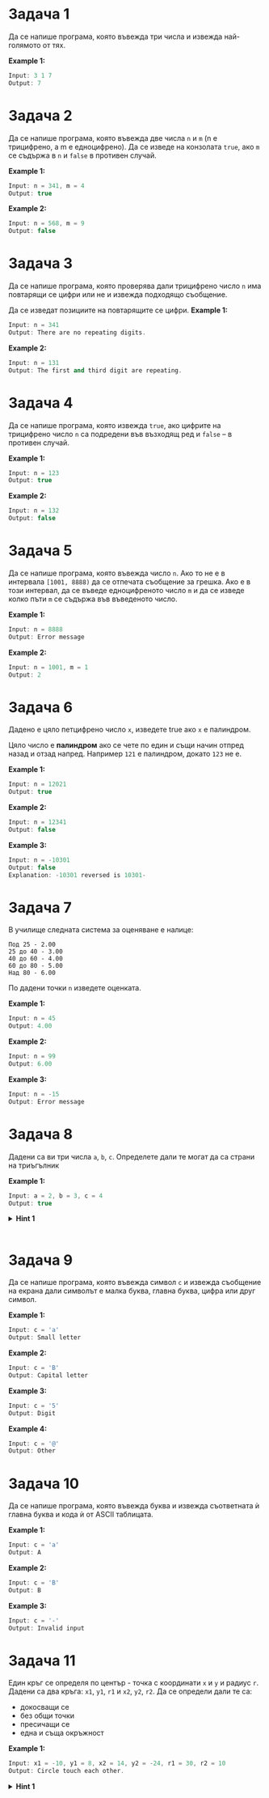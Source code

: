 # Задача 1
Да се напише програма, която въвежда три числа и извежда най-голямото от тях.

**Example 1:**
```c++
Input: 3 1 7
Output: 7
```
# Задача 2
Да се напише програма, която въвежда две числа `n` и `m` (n е трицифрено, а m е едноцифрено). Да се изведе на конзолата `true`, ако `m` се съдържа в `n` и `false` в противен случай.

**Example 1:**
```c++
Input: n = 341, m = 4
Output: true
```


**Example 2:**
```c++
Input: n = 568, m = 9
Output: false
```


# Задача 3
Да се напише програма, която проверява дали трицифрено число `n` има повтарящи се цифри или не и извежда подходящо съобщение.

Да се изведат позициите на повтарящите се цифри.
**Example 1:**
```c++
Input: n = 341
Output: There are no repeating digits.
```


**Example 2:**
```c++
Input: n = 131
Output: The first and third digit are repeating.
```

# Задача 4
Да се напише програма, която извежда `true`, ако цифрите на трицифрено число `n` са подредени във възходящ ред и `false` – в противен случай.

**Example 1:**
```c++
Input: n = 123
Output: true
```


**Example 2:**
```c++
Input: n = 132
Output: false
```

# Задача 5
Да се напише програма, която въвежда число `n`. Ако то не е в интервала `[1001, 8888)` да се отпечата съобщение за грешка. Ако е в този интервал, да се въведе едноцифреното число `m` и да се изведе колко пъти `m` се съдържа във въведеното число.

**Example 1:**
```c++
Input: n = 8888
Output: Error message
```


**Example 2:**
```c++
Input: n = 1001, m = 1
Output: 2
```

# Задача 6
Дадено е цяло петцифрено число `x`, изведете true ако `x` е палиндром.

Цяло число е **палиндром** ако се чете по един и същи начин отпред назад и отзад напред. Например `121` е палиндром, докато `123` не е.

**Example 1:**
```c++
Input: n = 12021
Output: true
```

**Example 2:**
```c++
Input: n = 12341
Output: false
```

**Example 3:**
```c++
Input: n = -10301
Output: false
Explanation: -10301 reversed is 10301-
```

# Задача 7
В училище следната система за оценяване е налице:
```
Под 25 - 2.00
25 до 40 - 3.00
40 до 60 - 4.00
60 до 80 - 5.00
Над 80 - 6.00
```
По дадени точки `n` изведете оценката.

**Example 1:**
```c++
Input: n = 45
Output: 4.00
```


**Example 2:**
```c++
Input: n = 99
Output: 6.00
```
**Example 3:**
```c++
Input: n = -15
Output: Error message
```

# Задача 8
Дадени са ви три числа `a`, `b`, `c`. Определете дали те могат да са страни на триъгълник

**Example 1:**
```c++
Input: a = 2, b = 3, c = 4
Output: true
```
<details><summary><b>Hint 1</b></summary>
<p>

![](https://www.mathwarehouse.com/geometry/triangles/images/triangle-inequality-theorem/imagestriangle-inequality-theorempicture-of-triangle-inequality-theorem-and-formula.webp)
</p>
</details>
<br>

# Задача 9
Да се напише програма, която въвежда символ `c` и извежда съобщение на екрана дали символът е малка буква, главна буква, цифра или друг символ.

**Example 1:**
```c++
Input: c = 'a'
Output: Small letter
```
**Example 2:**
```c++
Input: c = 'B'
Output: Capital letter
```

**Example 3:**
```c++
Input: c = '5'
Output: Digit
```
**Example 4:**
```c++
Input: c = '@'
Output: Other
```

# Задача 10
Да се напише програма, която въвежда буква и извежда съответната ѝ главна буква и кода ѝ от ASCII таблицата.

**Example 1:**
```c++
Input: c = 'a'
Output: A
```
**Example 2:**
```c++
Input: c = 'B'
Output: B
```
**Example 3:**
```c++
Input: c = '-'
Output: Invalid input
```

# Задача 11
Един кръг се определя по център - точка с координати `x` и `y` и радиус `r`. Дадени са два кръга: `x1`, `y1`, `r1` и `x2`, `y2`, `r2`. Да се определи дали те са:
- докосващи се
- без общи точки
- пресичащи се
- една и съща окръжност 

**Example 1:**
```c++
Input: x1 = -10, y1 = 8, x2 = 14, y2 = -24, r1 = 30, r2 = 10
Output: Circle touch each other.
```
<details><summary><b>Hint 1</b></summary>
<p>

Не забравяйте, че координатите на точка могат да са дробни числа.
</p>
</details>
<br>